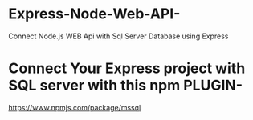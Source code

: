 # Express-Node-Web-API-
Connect Node.js WEB Api with Sql Server Database using Express 

# Connect Your Express project with SQL server with this npm PLUGIN-
https://www.npmjs.com/package/mssql
